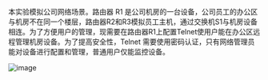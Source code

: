 本实验模拟公司网络场景。路由器 R1 是公司机房的一台设备，公司员工的办公区与机房不在同一个楼层，路由器R2和R3模拟员工主机，通过交换机S1与机房设备相连。为了方便用户的管理，现需要在路由器R1上配置Telnet使用户能在办公区远程管理机房设备。为了提高安全性，Telnet 需要使用密码认证，只有网络管理员能对设备进行配置和管理，普通用户仅能监控设备。

![image](https://github.com/user-attachments/assets/3c5e36a0-f240-491e-96b1-4a89bcabf9e3)

